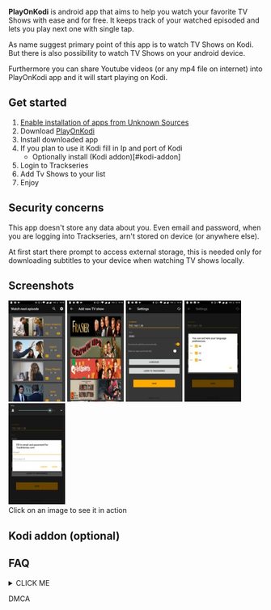 <script src="https://code.jquery.com/jquery-3.3.1.min.js"></script>
<script src="assets/js/simple-lightbox.min.js"></script>
<script src="assets/js/index.js"></script>


**PlayOnKodi** is android app that aims to help you watch your favorite TV Shows with ease and for free.
It keeps track of your watched episoded and lets you play next one with single tap.

As name suggest primary point of this app is to watch TV Shows on Kodi. 
But there is also possibility to watch TV Shows on your android device.

Furthermore you can share Youtube videos (or any mp4 file on internet) into PlayOnKodi app and it will start playing on Kodi.

## Get started
1. [Enable installation of apps from Unknown Sources](https://www.applivery.com/docs/troubleshooting/android-unknown-sources)
2. Download [PlayOnKodi](play-on-kodi-update-server.herokuapp.com/download/latest/sk.p1ro.playonkodi)
3. Install downloaded app
4. If you plan to use it Kodi fill in Ip and port of Kodi
	* Optionally install (Kodi addon)[#kodi-addon]
5. Login to Trackseries
6. Add Tv Shows to your list
7. Enjoy
	
## Security concerns
This app doesn't store any data about you.
Even email and password, when you are logging into Trackseries, arn't stored on device (or anywhere else).

At first start there prompt to access external storage, this is needed only for downloading subtitles to your device when watching TV shows locally.

## Screenshots
<div class="gallery">
	<a href="assets/images/1.png"><img src="assets/images/thumb/1.jpg" alt=""></a>
	<a href="assets/images/2.png"><img src="assets/images/thumb/2.jpg" alt=""></a>
	<a href="assets/images/3.png"><img src="assets/images/thumb/3.jpg" alt=""></a>
	<a href="assets/images/4.png"><img src="assets/images/thumb/4.jpg" alt=""></a>
	<a href="assets/images/5.png"><img src="assets/images/thumb/5.jpg" alt=""></a>
	<div class="clearing"></div>
	<div class="caption">
		Click on an image to see it in action
	</div>
</div>

## Kodi addon (optional)

## FAQ

<details><summary>CLICK ME</summary>
<p>

#### yes, even hidden code blocks!

```python
print("hello world!")
```

</p>
</details>

DMCA